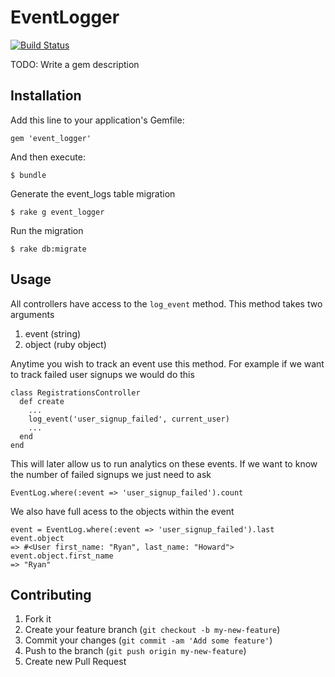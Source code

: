 # EventLogger
[![Build Status](https://travis-ci.org/320ny/event_logger.png?branch=master)](https://travis-ci.org/320ny/event_logger)

TODO: Write a gem description

## Installation

Add this line to your application's Gemfile:

    gem 'event_logger'

And then execute:

    $ bundle

Generate the event_logs table migration
    
    $ rake g event_logger

Run the migration

    $ rake db:migrate

## Usage

All controllers have access to the `log_event` method. This method takes two arguments

1. event (string)
2. object (ruby object)

Anytime you wish to track an event use this method. For example if we want to track failed user
signups we would do this

    class RegistrationsController
      def create
        ...
        log_event('user_signup_failed', current_user)
        ...
      end
    end

This will later allow us to run analytics on these events. If we want to know the number of failed 
signups we just need to ask

    EventLog.where(:event => 'user_signup_failed').count

We also have full acess to the objects within the event

    event = EventLog.where(:event => 'user_signup_failed').last
    event.object
    => #<User first_name: "Ryan", last_name: "Howard">
    event.object.first_name
    => "Ryan"

## Contributing

1. Fork it
2. Create your feature branch (`git checkout -b my-new-feature`)
3. Commit your changes (`git commit -am 'Add some feature'`)
4. Push to the branch (`git push origin my-new-feature`)
5. Create new Pull Request
